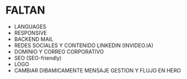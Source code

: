 # FALTAN

- LANGUAGES
- RESPONSIVE
- BACKEND MAIL
- REDES SOCIALES Y CONTENIDO LINKEDIN (INVIDEO.IA)
- DOMINIO Y CORREO CORPORATIVO
- SEO (SEO-friendly)
- LOGO
- CAMBIAR DIBAMICAMENTE MENSAJE GESTION Y FLUJO EN HERO